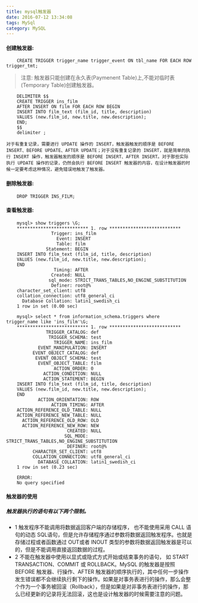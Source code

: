 ```yaml
---
title: mysql触发器
date: 2016-07-12 13:34:08 
tags: MySql
category: MySQL
---
```

#### 创建触发器:
		CREATE TRIGGER trigger_name trigger_event ON tbl_name FOR EACH ROW trigger_tmt;
> 注意:
			触发器只能创建在永久表(Paymenent Table)上,不能对临时表(Temporary Table)创建触发器。
		
		
		DELIMITER $$
		CREATE TRIGGER ins_film
		AFTER INSERT ON film FOR EACH ROW BEGIN
		INSERT INTO film_text (film_id, title, description)
		VALUES (new.film_id, new.title, new.description);
		END;
		$$
		delimiter ;
		
	对于有重复记录，需要进行 UPDATE 操作的 INSERT，触发器触发的顺序是 BEFORE INSERT、BEFORE UPDATE、AFTER UPDATE；对于没有重复记录的 INSERT，就是简单的执行 INSERT 操作，触发器触发的顺序是 BEFORE INSERT、AFTER INSERT。对于那些实际执行 UPDATE 操作的记录，仍然会执行 BEFORE INSERT 触发器的内容，在设计触发器的时候一定要考虑这种情况，避免错误地触发了触发器。

#### 删除触发器:

		DROP TRIGGER INS_FILM;
		
#### 查看触发器:
		mysql> show triggers \G;
		*************************** 1. row ***************************
					 Trigger: ins_film
					   Event: INSERT
					   Table: film
				   Statement: BEGIN
		INSERT INTO film_text (film_id, title, description)
		VALUES (new.film_id, new.title, new.description);
		END
					  Timing: AFTER
					 Created: NULL
					sql_mode: STRICT_TRANS_TABLES,NO_ENGINE_SUBSTITUTION
					 Definer: root@%
		character_set_client: utf8
		collation_connection: utf8_general_ci
		  Database Collation: latin1_swedish_ci
		1 row in set (0.00 sec)
		
		mysql> select * from information_schema.triggers where trigger_name like 'ins_film'\G;
		*************************** 1. row ***************************
				   TRIGGER_CATALOG: def
					TRIGGER_SCHEMA: test
					  TRIGGER_NAME: ins_film
				EVENT_MANIPULATION: INSERT
			  EVENT_OBJECT_CATALOG: def
			   EVENT_OBJECT_SCHEMA: test
				EVENT_OBJECT_TABLE: film
					  ACTION_ORDER: 0
				  ACTION_CONDITION: NULL
				  ACTION_STATEMENT: BEGIN
		INSERT INTO film_text (film_id, title, description)
		VALUES (new.film_id, new.title, new.description);
		END
				ACTION_ORIENTATION: ROW
					 ACTION_TIMING: AFTER
		ACTION_REFERENCE_OLD_TABLE: NULL
		ACTION_REFERENCE_NEW_TABLE: NULL
		  ACTION_REFERENCE_OLD_ROW: OLD
		  ACTION_REFERENCE_NEW_ROW: NEW
						   CREATED: NULL
						  SQL_MODE: STRICT_TRANS_TABLES,NO_ENGINE_SUBSTITUTION
						   DEFINER: root@%
			  CHARACTER_SET_CLIENT: utf8
			  COLLATION_CONNECTION: utf8_general_ci
				DATABASE_COLLATION: latin1_swedish_ci
		1 row in set (0.23 sec)

		ERROR:
		No query specified
		
#### 触发器的使用
 ##### 触发器执行的语句有以下两个限制。  
 +  1 触发程序不能调用将数据返回客户端的存储程序， 也不能使用采用 CALL 语句的动态 SQL语句，但是允许存储程序通过参数将数据返回触发程序。也就是存储过程或者函数通过 OUT或者 INOUT 类型的参数将数据返回触发器是可以的，但是不能调用直接返回数据的过程。  
+ 2 不能在触发器中使用以显式或隐式方式开始或结束事务的语句， 如 START TRANSACTION、COMMIT 或 ROLLBACK。MySQL 的触发器是按照 BEFORE 触发器、行操作、AFTER 触发器的顺序执行的，其中任何一步操作发生错误都不会继续执行剩下的操作。如果是对事务表进行的操作，那么会整个作为一个事务被回滚（Rollback），但是如果是对非事务表进行的操作，那么已经更新的记录将无法回滚，这也是设计触发器的时候需要注意的问题。
